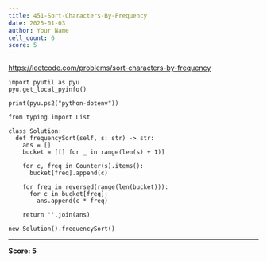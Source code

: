 ```yaml
---
title: 451-Sort-Characters-By-Frequency
date: 2025-01-03
author: Your Name
cell_count: 6
score: 5
---
```


https://leetcode.com/problems/sort-characters-by-frequency


```
import pyutil as pyu
pyu.get_local_pyinfo()
```


```
print(pyu.ps2("python-dotenv"))
```


```
from typing import List
```


```
class Solution:
  def frequencySort(self, s: str) -> str:
    ans = []
    bucket = [[] for _ in range(len(s) + 1)]

    for c, freq in Counter(s).items():
      bucket[freq].append(c)

    for freq in reversed(range(len(bucket))):
      for c in bucket[freq]:
        ans.append(c * freq)

    return ''.join(ans)
```


```
new Solution().frequencySort()
```


---
**Score: 5**